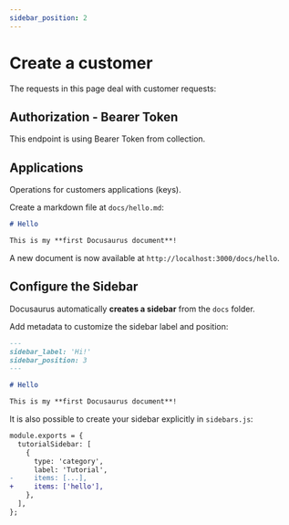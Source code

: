 ```yaml
---
sidebar_position: 2
---
```


# Create a customer

The requests in this page deal with customer requests:

## Authorization - Bearer Token

This endpoint is using Bearer Token from collection.

## Applications

Operations for customers applications (keys).

Create a markdown file at `docs/hello.md`:

```md title="docs/hello.md"
# Hello

This is my **first Docusaurus document**!
```

A new document is now available at `http://localhost:3000/docs/hello`.

## Configure the Sidebar

Docusaurus automatically **creates a sidebar** from the `docs` folder.

Add metadata to customize the sidebar label and position:

```md title="docs/hello.md" {1-4}
---
sidebar_label: 'Hi!'
sidebar_position: 3
---

# Hello

This is my **first Docusaurus document**!
```

It is also possible to create your sidebar explicitly in `sidebars.js`:

```diff title="sidebars.js"
module.exports = {
  tutorialSidebar: [
    {
      type: 'category',
      label: 'Tutorial',
-     items: [...],
+     items: ['hello'],
    },
  ],
};
```
